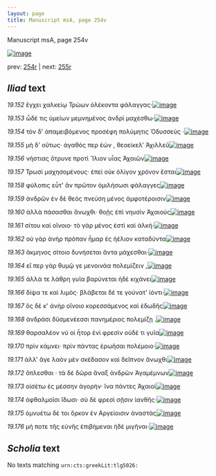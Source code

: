 ```yaml
---
layout: page
title: Manuscript msA, page 254v
---
```


Manuscript msA, page 254v

[![image](http://www.homermultitext.org/iipsrv?OBJ=IIP,1.0&FIF=/project/homer/pyramidal/deepzoom/hmt/vaimg/2017a/VA254VN_0756.tif&WID=100&CVT=JPEG)](http://www.homermultitext.org/ict2/?urn=urn:cite2:hmt:vaimg.2017a:VA254VN_0756)

prev:  [254r](../254r/) | next:  [255r](../255r/)

## *Iliad* text

*19.152* <a id="19.152"/> ἔγχει χαλκείῳ Τρώων ὀλέκοντα φάλαγγας·[![image](http://www.homermultitext.org/iipsrv?OBJ=IIP,1.0&FIF=/project/homer/pyramidal/deepzoom/hmt/vaimg/2017a/VA254VN_0756.tif&RGN=0.484,0.2284,0.318,0.0263&WID=1000&CVT=JPEG)](http://www.homermultitext.org/ict2/?urn=urn:cite2:hmt:vaimg.2017a:VA254VN_0756@0.484,0.2284,0.318,0.0263)

*19.153* <a id="19.153"/> ὧδέ τις ὑμείων μεμνημένος ἀνδρὶ μαχέσθω·[![image](http://www.homermultitext.org/iipsrv?OBJ=IIP,1.0&FIF=/project/homer/pyramidal/deepzoom/hmt/vaimg/2017a/VA254VN_0756.tif&RGN=0.484,0.2472,0.339,0.024&WID=1000&CVT=JPEG)](http://www.homermultitext.org/ict2/?urn=urn:cite2:hmt:vaimg.2017a:VA254VN_0756@0.484,0.2472,0.339,0.024)

*19.154* <a id="19.154"/> τόν δ' ἀπαμειβόμενος προσέφη πολύμητις Ὀδυσσεύς ·[![image](http://www.homermultitext.org/iipsrv?OBJ=IIP,1.0&FIF=/project/homer/pyramidal/deepzoom/hmt/vaimg/2017a/VA254VN_0756.tif&RGN=0.476,0.2667,0.376,0.021&WID=1000&CVT=JPEG)](http://www.homermultitext.org/ict2/?urn=urn:cite2:hmt:vaimg.2017a:VA254VN_0756@0.476,0.2667,0.376,0.021)

*19.155* <a id="19.155"/> μὴ δ' οὕτως· ἀγαθός περ ἐών , θεοείκελ' Ἀχιλλεῦ[![image](http://www.homermultitext.org/iipsrv?OBJ=IIP,1.0&FIF=/project/homer/pyramidal/deepzoom/hmt/vaimg/2017a/VA254VN_0756.tif&RGN=0.486,0.2825,0.348,0.0233&WID=1000&CVT=JPEG)](http://www.homermultitext.org/ict2/?urn=urn:cite2:hmt:vaimg.2017a:VA254VN_0756@0.486,0.2825,0.348,0.0233)

*19.156* <a id="19.156"/> νήστιας ὄτρυνε προτὶ Ἴλιον υἷας Ἀχαιῶν[![image](http://www.homermultitext.org/iipsrv?OBJ=IIP,1.0&FIF=/project/homer/pyramidal/deepzoom/hmt/vaimg/2017a/VA254VN_0756.tif&RGN=0.493,0.302,0.304,0.0203&WID=1000&CVT=JPEG)](http://www.homermultitext.org/ict2/?urn=urn:cite2:hmt:vaimg.2017a:VA254VN_0756@0.493,0.302,0.304,0.0203)

*19.157* <a id="19.157"/> Τρωσὶ μαχησομένους· ἐπεὶ οὐκ ὀλίγον χρόνον ἔσται[![image](http://www.homermultitext.org/iipsrv?OBJ=IIP,1.0&FIF=/project/homer/pyramidal/deepzoom/hmt/vaimg/2017a/VA254VN_0756.tif&RGN=0.493,0.3193,0.34,0.0203&WID=1000&CVT=JPEG)](http://www.homermultitext.org/ict2/?urn=urn:cite2:hmt:vaimg.2017a:VA254VN_0756@0.493,0.3193,0.34,0.0203)

*19.158* <a id="19.158"/> φύλοπις εὖτ' ἂν πρῶτον ὁμιλήσωσι φάλαγγες[![image](http://www.homermultitext.org/iipsrv?OBJ=IIP,1.0&FIF=/project/homer/pyramidal/deepzoom/hmt/vaimg/2017a/VA254VN_0756.tif&RGN=0.484,0.3366,0.33,0.0218&WID=1000&CVT=JPEG)](http://www.homermultitext.org/ict2/?urn=urn:cite2:hmt:vaimg.2017a:VA254VN_0756@0.484,0.3366,0.33,0.0218)

*19.159* <a id="19.159"/> ἀνδρῶν ἐν δὲ θεὸς πνεύση μένος ἀμφοτέροισιν[![image](http://www.homermultitext.org/iipsrv?OBJ=IIP,1.0&FIF=/project/homer/pyramidal/deepzoom/hmt/vaimg/2017a/VA254VN_0756.tif&RGN=0.491,0.3554,0.336,0.0188&WID=1000&CVT=JPEG)](http://www.homermultitext.org/ict2/?urn=urn:cite2:hmt:vaimg.2017a:VA254VN_0756@0.491,0.3554,0.336,0.0188)

*19.160* <a id="19.160"/> ἀλλὰ πάσασθαι ἄνωχθι· θοῇς ἐπὶ νηυσὶν Ἀχαιούς[![image](http://www.homermultitext.org/iipsrv?OBJ=IIP,1.0&FIF=/project/homer/pyramidal/deepzoom/hmt/vaimg/2017a/VA254VN_0756.tif&RGN=0.477,0.3719,0.347,0.0225&WID=1000&CVT=JPEG)](http://www.homermultitext.org/ict2/?urn=urn:cite2:hmt:vaimg.2017a:VA254VN_0756@0.477,0.3719,0.347,0.0225)

*19.161* <a id="19.161"/> σίτου καὶ οἴνοιο· τὸ γὰρ μένος ἐστὶ καὶ ἀλκή·[![image](http://www.homermultitext.org/iipsrv?OBJ=IIP,1.0&FIF=/project/homer/pyramidal/deepzoom/hmt/vaimg/2017a/VA254VN_0756.tif&RGN=0.488,0.3899,0.328,0.0203&WID=1000&CVT=JPEG)](http://www.homermultitext.org/ict2/?urn=urn:cite2:hmt:vaimg.2017a:VA254VN_0756@0.488,0.3899,0.328,0.0203)

*19.162* <a id="19.162"/> οὐ γὰρ ἀνὴρ πρόπαν ἦμαρ ἐς ἠέλιον καταδύντα[![image](http://www.homermultitext.org/iipsrv?OBJ=IIP,1.0&FIF=/project/homer/pyramidal/deepzoom/hmt/vaimg/2017a/VA254VN_0756.tif&RGN=0.488,0.408,0.341,0.0203&WID=1000&CVT=JPEG)](http://www.homermultitext.org/ict2/?urn=urn:cite2:hmt:vaimg.2017a:VA254VN_0756@0.488,0.408,0.341,0.0203)

*19.163* <a id="19.163"/> ἄκμηνος σίτοιο δυνήσεται ἄντα μάχεσθαι·[![image](http://www.homermultitext.org/iipsrv?OBJ=IIP,1.0&FIF=/project/homer/pyramidal/deepzoom/hmt/vaimg/2017a/VA254VN_0756.tif&RGN=0.485,0.4275,0.314,0.0203&WID=1000&CVT=JPEG)](http://www.homermultitext.org/ict2/?urn=urn:cite2:hmt:vaimg.2017a:VA254VN_0756@0.485,0.4275,0.314,0.0203)

*19.164* <a id="19.164"/> εἴ περ γὰρ θυμῷ γε μενοινάα πολεμίζειν ,[![image](http://www.homermultitext.org/iipsrv?OBJ=IIP,1.0&FIF=/project/homer/pyramidal/deepzoom/hmt/vaimg/2017a/VA254VN_0756.tif&RGN=0.481,0.4425,0.33,0.0203&WID=1000&CVT=JPEG)](http://www.homermultitext.org/ict2/?urn=urn:cite2:hmt:vaimg.2017a:VA254VN_0756@0.481,0.4425,0.33,0.0203)

*19.165* <a id="19.165"/> ἀλλά τε λάθρη γυῖα βαρύνεται ἠδὲ κιχάνει[![image](http://www.homermultitext.org/iipsrv?OBJ=IIP,1.0&FIF=/project/homer/pyramidal/deepzoom/hmt/vaimg/2017a/VA254VN_0756.tif&RGN=0.486,0.4606,0.331,0.0225&WID=1000&CVT=JPEG)](http://www.homermultitext.org/ict2/?urn=urn:cite2:hmt:vaimg.2017a:VA254VN_0756@0.486,0.4606,0.331,0.0225)

*19.166* <a id="19.166"/> δίψα τε καὶ λιμὸς· βλάβεται δέ τε γούνατ' ἰόντι·[![image](http://www.homermultitext.org/iipsrv?OBJ=IIP,1.0&FIF=/project/homer/pyramidal/deepzoom/hmt/vaimg/2017a/VA254VN_0756.tif&RGN=0.482,0.4801,0.334,0.018&WID=1000&CVT=JPEG)](http://www.homermultitext.org/ict2/?urn=urn:cite2:hmt:vaimg.2017a:VA254VN_0756@0.482,0.4801,0.334,0.018)

*19.167* <a id="19.167"/> ὃς δέ κ' ἀνὴρ οἴνοιο κορεσσάμενος καὶ ἐδωδῆς[![image](http://www.homermultitext.org/iipsrv?OBJ=IIP,1.0&FIF=/project/homer/pyramidal/deepzoom/hmt/vaimg/2017a/VA254VN_0756.tif&RGN=0.484,0.4966,0.332,0.0188&WID=1000&CVT=JPEG)](http://www.homermultitext.org/ict2/?urn=urn:cite2:hmt:vaimg.2017a:VA254VN_0756@0.484,0.4966,0.332,0.0188)

*19.168* <a id="19.168"/> ἀνδράσι δϋσμενέεσσι πανημέριος πολεμίζῃ .[![image](http://www.homermultitext.org/iipsrv?OBJ=IIP,1.0&FIF=/project/homer/pyramidal/deepzoom/hmt/vaimg/2017a/VA254VN_0756.tif&RGN=0.48,0.5116,0.337,0.0233&WID=1000&CVT=JPEG)](http://www.homermultitext.org/ict2/?urn=urn:cite2:hmt:vaimg.2017a:VA254VN_0756@0.48,0.5116,0.337,0.0233)

*19.169* <a id="19.169"/> θαρσαλέον νύ οἱ ἦτορ ἐνὶ φρεσὶν οὐδέ τι γυῖα[![image](http://www.homermultitext.org/iipsrv?OBJ=IIP,1.0&FIF=/project/homer/pyramidal/deepzoom/hmt/vaimg/2017a/VA254VN_0756.tif&RGN=0.486,0.5304,0.355,0.0203&WID=1000&CVT=JPEG)](http://www.homermultitext.org/ict2/?urn=urn:cite2:hmt:vaimg.2017a:VA254VN_0756@0.486,0.5304,0.355,0.0203)

*19.170* <a id="19.170"/> πρὶν κάμνει· πρὶν πάντας ἐρωῆσαι πολέμοιο·[![image](http://www.homermultitext.org/iipsrv?OBJ=IIP,1.0&FIF=/project/homer/pyramidal/deepzoom/hmt/vaimg/2017a/VA254VN_0756.tif&RGN=0.487,0.5477,0.336,0.0203&WID=1000&CVT=JPEG)](http://www.homermultitext.org/ict2/?urn=urn:cite2:hmt:vaimg.2017a:VA254VN_0756@0.487,0.5477,0.336,0.0203)

*19.171* <a id="19.171"/> ἀλλ' ἄγε λαὸν μὲν σκέδασον καὶ δεῖπνον ἄνωχθι[![image](http://www.homermultitext.org/iipsrv?OBJ=IIP,1.0&FIF=/project/homer/pyramidal/deepzoom/hmt/vaimg/2017a/VA254VN_0756.tif&RGN=0.474,0.5657,0.337,0.0225&WID=1000&CVT=JPEG)](http://www.homermultitext.org/ict2/?urn=urn:cite2:hmt:vaimg.2017a:VA254VN_0756@0.474,0.5657,0.337,0.0225)

*19.172* <a id="19.172"/> ὄπλεσθαι · τὰ δὲ δῶρα ἄναξ ἀνδρῶν Ἀγαμέμνων[![image](http://www.homermultitext.org/iipsrv?OBJ=IIP,1.0&FIF=/project/homer/pyramidal/deepzoom/hmt/vaimg/2017a/VA254VN_0756.tif&RGN=0.49,0.5845,0.348,0.0195&WID=1000&CVT=JPEG)](http://www.homermultitext.org/ict2/?urn=urn:cite2:hmt:vaimg.2017a:VA254VN_0756@0.49,0.5845,0.348,0.0195)

*19.173* <a id="19.173"/> οἰσέτω ἐς μέσσην ἀγορήν· ἵνα πάντες Ἀχαιοὶ[![image](http://www.homermultitext.org/iipsrv?OBJ=IIP,1.0&FIF=/project/homer/pyramidal/deepzoom/hmt/vaimg/2017a/VA254VN_0756.tif&RGN=0.484,0.6018,0.309,0.018&WID=1000&CVT=JPEG)](http://www.homermultitext.org/ict2/?urn=urn:cite2:hmt:vaimg.2017a:VA254VN_0756@0.484,0.6018,0.309,0.018)

*19.174* <a id="19.174"/> ὀφθαλμοῖσι ἴδωσι· σὺ δὲ φρεσὶ σῇσιν ἰανθῆς·[![image](http://www.homermultitext.org/iipsrv?OBJ=IIP,1.0&FIF=/project/homer/pyramidal/deepzoom/hmt/vaimg/2017a/VA254VN_0756.tif&RGN=0.487,0.6191,0.339,0.0225&WID=1000&CVT=JPEG)](http://www.homermultitext.org/ict2/?urn=urn:cite2:hmt:vaimg.2017a:VA254VN_0756@0.487,0.6191,0.339,0.0225)

*19.175* <a id="19.175"/> ὀμνυέτω δέ τοι ὅρκον ἐν Αργείοισιν ἀναστάς[![image](http://www.homermultitext.org/iipsrv?OBJ=IIP,1.0&FIF=/project/homer/pyramidal/deepzoom/hmt/vaimg/2017a/VA254VN_0756.tif&RGN=0.49,0.6349,0.324,0.0225&WID=1000&CVT=JPEG)](http://www.homermultitext.org/ict2/?urn=urn:cite2:hmt:vaimg.2017a:VA254VN_0756@0.49,0.6349,0.324,0.0225)

*19.176* <a id="19.176"/> μή ποτε τῆς εὐνῆς ἐπιβήμεναι ἠδὲ μιγῆναι·[![image](http://www.homermultitext.org/iipsrv?OBJ=IIP,1.0&FIF=/project/homer/pyramidal/deepzoom/hmt/vaimg/2017a/VA254VN_0756.tif&RGN=0.489,0.6536,0.324,0.0218&WID=1000&CVT=JPEG)](http://www.homermultitext.org/ict2/?urn=urn:cite2:hmt:vaimg.2017a:VA254VN_0756@0.489,0.6536,0.324,0.0218)

## *Scholia* text

No texts matching `urn:cts:greekLit:tlg5026:`